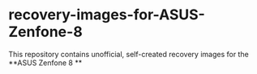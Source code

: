 # recovery-images-for-ASUS-Zenfone-8
This repository contains unofficial, self-created recovery images for the **ASUS Zenfone 8 **
